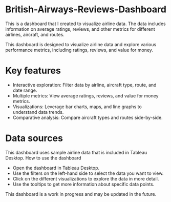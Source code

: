 # British-Airways-Reviews-Dashboard

This is a dashboard that I created to visualize airline data. The data includes information on average ratings, reviews, and other metrics for different airlines, aircraft, and routes.

This dashboard is designed to visualize airline data and explore various performance metrics, including ratings, reviews, and value for money.

# Key features
- Interactive exploration: Filter data by airline, aircraft type, route, and date range.
- Multiple metrics: View average ratings, reviews, and value for money metrics.
- Visualizations: Leverage bar charts, maps, and line graphs to understand data trends.
- Comparative analysis: Compare aircraft types and routes side-by-side.
# Data sources
This dashboard uses sample airline data that is included in Tableau Desktop.
How to use the dashboard
- Open the dashboard in Tableau Desktop.
- Use the filters on the left-hand side to select the data you want to view.
- Click on the different visualizations to explore the data in more detail.
- Use the tooltips to get more information about specific data points.

This dashboard is a work in progress and may be updated in the future.
